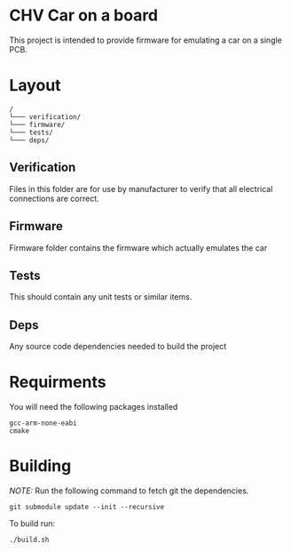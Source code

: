 # CHV Car on a board
This project is intended to provide firmware for emulating a car on a single PCB.

# Layout
```
/
└─── verification/
└─── firmware/
└─── tests/
└─── deps/
```
## Verification
Files in this folder are for use by manufacturer to verify that all electrical connections are correct.

## Firmware
Firmware folder contains the firmware which actually emulates the car

## Tests
This should contain any unit tests or similar items.

## Deps
Any source code dependencies needed to build the project

# Requirments
You will need the following packages installed
```
gcc-arm-none-eabi
cmake
```

# Building

_*NOTE:*_ Run the following command to fetch git the dependencies.
```
git submodule update --init --recursive
```

To build run:
```
./build.sh
```


